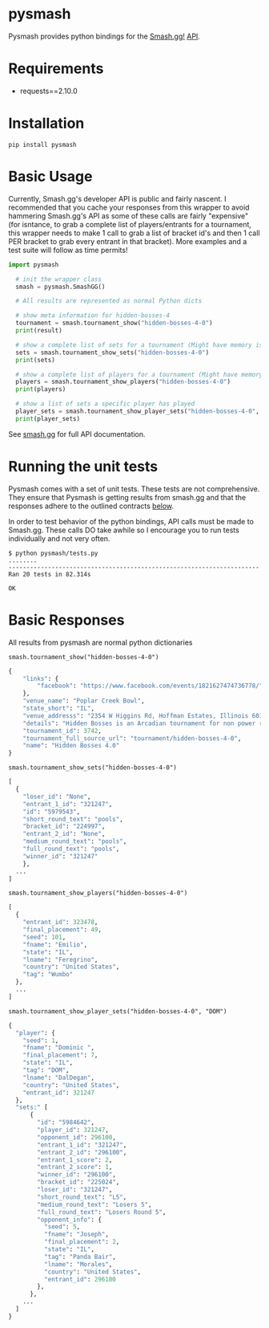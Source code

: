 # pysmash

Pysmash provides python bindings for the
[Smash.gg!](https://smash.gg) [API](https://help.smash.gg/hc/en-us/articles/217471947-API-Access).


# Requirements

- requests==2.10.0


# Installation

    pip install pysmash

# Basic Usage

Currently, Smash.gg's developer API is public and fairly nascent. I recommended that you cache your responses from this wrapper to avoid hammering Smash.gg's API as some of these calls are fairly "expensive" (for isntance, to grab a complete list of players/entrants for a tournament, this wrapper needs to make 1 call to grab a list of bracket id's and then 1 call PER bracket to grab every entrant in that bracket). More examples and a test suite will follow as time permits!


```python
import pysmash

  # init the wrapper class
  smash = pysmash.SmashGG()

  # All results are represented as normal Python dicts

  # show meta information for hidden-bosses-4
  tournament = smash.tournament_show("hidden-bosses-4-0")
  print(result)

  # show a complete list of sets for a tournament (Might have memory issues for majors)
  sets = smash.tournament_show_sets("hidden-bosses-4-0")
  print(sets)

  # show a complete list of players for a tournament (Might have memory issues for majors)
  players = smash.tournament_show_players("hidden-bosses-4-0")
  print(players)

  # show a list of sets a specific player has played
  player_sets = smash.tournament_show_player_sets("hidden-bosses-4-0", "DOM")
  print(player_sets)
```

See [smash.gg](https://help.smash.gg/hc/en-us/articles/217471947-API-Access) for full API documentation.


# Running the unit tests

Pysmash comes with a set of unit tests. These tests are not comprehensive. They ensure that Pysmash
is getting results from smash.gg and that the responses adhere to the outlined contracts [below](#basic-responses).

In order to test behavior of the python bindings, API calls must be made to Smash.gg. These calls DO take awhile
so I encourage you to run tests individually and not very often.

    $ python pysmash/tests.py
    ........
    ----------------------------------------------------------------------
    Ran 20 tests in 82.314s

    OK

# Basic Responses

All results from pysmash are normal python dictionaries

`smash.tournament_show("hidden-bosses-4-0")`
```python
{
	"links": {
		"facebook": "https://www.facebook.com/events/1821627474736778/"
	},
	"venue_name": "Poplar Creek Bowl",
	"state_short": "IL",
	"venue_addresss": "2354 W Higgins Rd, Hoffman Estates, Illinois 60169",
	"details": "Hidden Bosses is an Arcadian tournament for non power ranked players in every state. This is a great opportunity to discover new hidden bosses and talented unranked players and see how they compare in a tournament environment where top players are not present. Hidden Bosses will be a reoccuring tournament series with 1v1's and 2v2's at each tournament. \n\nWe will be at Poplar Creek Bowl again for HB4. The venue offers a lot of space as well as cheap and amazing food options. \n\nVenue fee is set at $10 (Paid pre-registration) and $15 (No pre-registration for at the door payment). Spectator passes are $5 which include friendlies and can be purchased at the door. Singles entry is $10, doubles is $10 per player, and crew battles are $5 per player.\n\nSchedule:\n\n2v2's Pools - 11 am - 12:30 pm\nTop 8 - 12:30 pm - 2 pm\nCrew Battles - 2 pm - 4 pm\n1v1 Pools:\nWave A - 3:30 pm - 5 pm\nWave B - 5 pm - 6:30 pm\n2nd Chance Bracket - 6:30 - 8 pm\nTop 32 - 7 pm - 10:30 pm\n\nPrevious top 3 finalists include (All are ineligible for 6 months):\n\nHB2:\n1. Nero\n2. Ge0\n3. Miloni\n\nHB3:\n1. McMuffin\n2. Waasabi\n3. Gamerhead\n\nList of players ineligible:\n\nIllinois:\n1. JJROCKETS\n2. Ned\n3. Tyroy\n4. NiTe\n5. Shel\n6. Dan\n7. BoScotty\n8. big_mak\n9. Bushi\n10. Naoto\n11. Demitus\n12. Seth\n13. JTWild\n14. Anonymous Moniker\n15. Hoenn\n16. Slowjoe\n17. Based Ren\n18. StarbasedFruit\n19. Sheen\n20. Atata\n\nWisconsin:\n1. Marshall\n2. Zolda\n3. PowPow\n4. Z2G\n5. Fons\n6. Akiro\n\nIowa: \n1. Sinnyboo242\n2. Ecnebanjo\n3. Chan_MM\n4. 2Jays\n5. Prophet\n6. Di King\n\nIndiana:\n1. Renegade\n2. Taka\n3. Krow\n4. Benson Obama\n5. Vemnzr\n6. XeroXen\n\nMichigan:\n1. Zinoto\n2. Loe1\n3. Rayquaza\n4. Ryuga\n5. Ally\n6. Regralht\n7. SETHsational\n8. Ksev\n9. Lou Rich\n10. Smasher1001\n11. TECHnology\n12. Mikey Lenetia\n13. Stewy\n14. Dicks\n15. Nom\n16. Coco\n17. Viev\n18. Nero (1st place at HB2)\n19. Ge0 (2nd place at HB2)\n20. Miloni (3rd place at HB2)\n\nSt. Louis:\n1. JSwiss\n2. Moti\n3. Zguh\n4. Flow Yo\n5. GenMuH\n\nOhio:\n1. Darkshad\n2. Katakiri\n3. H-Man\n4. Colinies\n5. CrazyColorz\n6. Munenori\n7. Tekno\n8. Karinole\n9. jt5565\n10. EMPR Eevee\n\n*** If your state is not listed on here and you are a PR'd player, message us to check first if you are eligible before registering.\n\nOnce you are registered, there are no refunds or transfers. This is to ensure that players that register will end up attending.",
	"tournament_id": 3742,
	"tournament_full_source_url": "tournament/hidden-bosses-4-0",
	"name": "Hidden Bosses 4.0"
}
```

`smash.tournament_show_sets("hidden-bosses-4-0")`
```python
[
  {
  	"loser_id": "None",
  	"entrant_1_id": "321247",
  	"id": "5979543",
  	"short_round_text": "pools",
  	"bracket_id": "224997",
  	"entrant_2_id": "None",
  	"medium_round_text": "pools",
  	"full_round_text": "pools",
  	"winner_id": "321247"
    },
  ...
]
```

`smash.tournament_show_players("hidden-bosses-4-0")`
```python
[
  {
  	"entrant_id": 323478,
  	"final_placement": 49,
  	"seed": 101,
  	"fname": "Emilio",
  	"state": "IL",
  	"lname": "Feregrino",
  	"country": "United States",
  	"tag": "Wumbo"
  },
  ...
]
```

`smash.tournament_show_player_sets("hidden-bosses-4-0", "DOM")`
```python
{
  "player": {
  	"seed": 1,
  	"fname": "Dominic ",
  	"final_placement": 7,
  	"state": "IL",
  	"tag": "DOM",
  	"lname": "DalDegan",
  	"country": "United States",
  	"entrant_id": 321247
  },
  "sets:" [
      {
        "id": "5984642",
        "player_id": 321247,
        "opponent_id": 296100,
        "entrant_1_id": "321247",
        "entrant_2_id": "296100",
        "entrant_1_score": 2,
        "entrant_2_score": 1,
        "winner_id": "296100",
        "bracket_id": "225024",
        "loser_id": "321247",
        "short_round_text": "L5",
        "medium_round_text": "Losers 5",
        "full_round_text": "Losers Round 5",
        "opponent_info": {
          "seed": 5,
          "fname": "Joseph",
          "final_placement": 2,
          "state": "IL",
          "tag": "Panda Bair",
          "lname": "Morales",
          "country": "United States",
          "entrant_id": 296100
        },
      },
    ...
  ]
}
```

